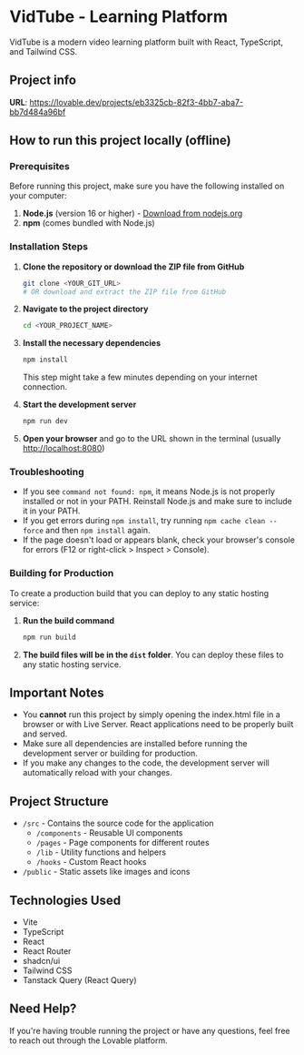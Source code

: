 
# VidTube - Learning Platform

VidTube is a modern video learning platform built with React, TypeScript, and Tailwind CSS.

## Project info

**URL**: https://lovable.dev/projects/eb3325cb-82f3-4bb7-aba7-bb7d484a96bf

## How to run this project locally (offline)

### Prerequisites

Before running this project, make sure you have the following installed on your computer:

1. **Node.js** (version 16 or higher) - [Download from nodejs.org](https://nodejs.org/en/download/)
2. **npm** (comes bundled with Node.js)

### Installation Steps

1. **Clone the repository or download the ZIP file from GitHub**
   ```sh
   git clone <YOUR_GIT_URL>
   # OR download and extract the ZIP file from GitHub
   ```

2. **Navigate to the project directory**
   ```sh
   cd <YOUR_PROJECT_NAME>
   ```

3. **Install the necessary dependencies**
   ```sh
   npm install
   ```
   This step might take a few minutes depending on your internet connection.

4. **Start the development server**
   ```sh
   npm run dev
   ```

5. **Open your browser** and go to the URL shown in the terminal (usually [http://localhost:8080](http://localhost:8080))

### Troubleshooting

- If you see `command not found: npm`, it means Node.js is not properly installed or not in your PATH. Reinstall Node.js and make sure to include it in your PATH.
- If you get errors during `npm install`, try running `npm cache clean --force` and then `npm install` again.
- If the page doesn't load or appears blank, check your browser's console for errors (F12 or right-click > Inspect > Console).

### Building for Production

To create a production build that you can deploy to any static hosting service:

1. **Run the build command**
   ```sh
   npm run build
   ```

2. **The build files will be in the `dist` folder**. You can deploy these files to any static hosting service.

## Important Notes

- You **cannot** run this project by simply opening the index.html file in a browser or with Live Server. React applications need to be properly built and served.
- Make sure all dependencies are installed before running the development server or building for production.
- If you make any changes to the code, the development server will automatically reload with your changes.

## Project Structure

- `/src` - Contains the source code for the application
  - `/components` - Reusable UI components
  - `/pages` - Page components for different routes
  - `/lib` - Utility functions and helpers
  - `/hooks` - Custom React hooks
- `/public` - Static assets like images and icons

## Technologies Used

- Vite
- TypeScript
- React
- React Router
- shadcn/ui
- Tailwind CSS
- Tanstack Query (React Query)

## Need Help?

If you're having trouble running the project or have any questions, feel free to reach out through the Lovable platform.
